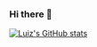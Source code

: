 ### Hi there 👋

[![Luiz's GitHub stats](https://github-readme-stats.vercel.app/api?username=luiz-fv&count_private=true)](https://github.com/luiz-fv/readme.md)

